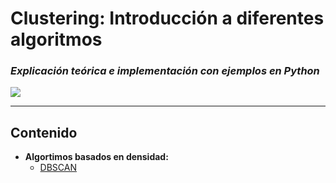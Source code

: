 # Clustering: Introducción a diferentes algoritmos
### *Explicación teórica e implementación con ejemplos en Python*

![](https://miro.medium.com/max/1200/1*oNt9G9UpVhtyFLDBwEMf8Q.png)

------


Contenido
------


* **Algortimos basados en densidad:**
    - [DBSCAN](https://nbviewer.jupyter.org/github/drewwilimitis/Manifold-Learning/blob/master/Multidimensional_Scaling.ipynb)